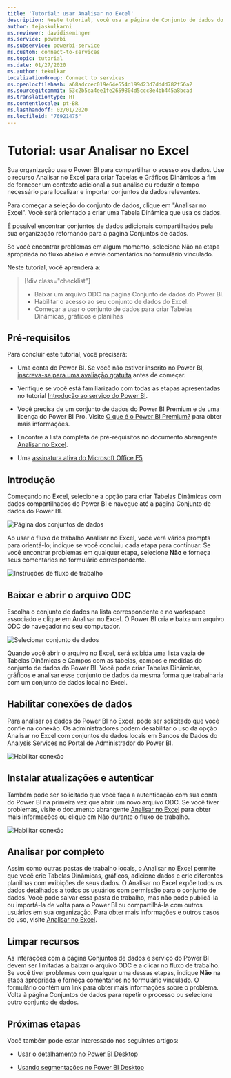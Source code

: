 ```yaml
---
title: 'Tutorial: usar Analisar no Excel'
description: Neste tutorial, você usa a página de Conjunto de dados do Power BI para importar conjuntos de dados no Excel.
author: tejaskulkarni
ms.reviewer: davidiseminger
ms.service: powerbi
ms.subservice: powerbi-service
ms.custom: connect-to-services
ms.topic: tutorial
ms.date: 01/27/2020
ms.author: tekulkar
LocalizationGroup: Connect to services
ms.openlocfilehash: a68adccec019e64e554d199d23d7dddd782f56a2
ms.sourcegitcommit: 53c2b5ea4ee1fe2659804d5ccc8e4bb445a8bcad
ms.translationtype: HT
ms.contentlocale: pt-BR
ms.lasthandoff: 02/01/2020
ms.locfileid: "76921475"
---
```

# <a name="tutorial-use-analyze-in-excel"></a>Tutorial: usar Analisar no Excel

Sua organização usa o Power BI para compartilhar o acesso aos dados. Use o recurso Analisar no Excel para criar Tabelas e Gráficos Dinâmicos a fim de fornecer um contexto adicional à sua análise ou reduzir o tempo necessário para localizar e importar conjuntos de dados relevantes.

Para começar a seleção do conjunto de dados, clique em "Analisar no Excel". Você será orientado a criar uma Tabela Dinâmica que usa os dados.  

É possível encontrar conjuntos de dados adicionais compartilhados pela sua organização retornando para a página Conjuntos de dados.

Se você encontrar problemas em algum momento, selecione Não na etapa apropriada no fluxo abaixo e envie comentários no formulário vinculado.  

Neste tutorial, você aprenderá a:

> [!div class="checklist"]
> * Baixar um arquivo ODC na página Conjunto de dados do Power BI.
> * Habilitar o acesso ao seu conjunto de dados do Excel.
> * Começar a usar o conjunto de dados para criar Tabelas Dinâmicas, gráficos e planilhas

## <a name="prerequisites"></a>Pré-requisitos

Para concluir este tutorial, você precisará:

* Uma conta do Power BI. Se você não estiver inscrito no Power BI, [inscreva-se para uma avaliação gratuita](https://app.powerbi.com/signupredirect?pbi_source=web) antes de começar.

* Verifique se você está familiarizado com todas as etapas apresentadas no tutorial [Introdução ao serviço do Power BI](https://docs.microsoft.com/power-bi/service-get-started).

* Você precisa de um conjunto de dados do Power BI Premium e de uma licença do Power BI Pro. Visite [O que é o Power BI Premium?](https://docs.microsoft.com/power-bi/service-premium-what-is) para obter mais informações.

* Encontre a lista completa de pré-requisitos no documento abrangente [Analisar no Excel](https://docs.microsoft.com/power-bi/service-analyze-in-excel#requirements).

* Uma [assinatura ativa do Microsoft Office E5](https://www.microsoft.com/microsoft-365/business/office-365-enterprise-e5-business-software?activetab=pivot%3aoverviewtab)

## <a name="get-started"></a>Introdução

Começando no Excel, selecione a opção para criar Tabelas Dinâmicas com dados compartilhados do Power BI e navegue até a página Conjunto de dados do Power BI.

![Página dos conjuntos de dados](media/service-tutorial-analyze-in-excel/tutorial-analyze-in-excel-01.png)

Ao usar o fluxo de trabalho Analisar no Excel, você verá vários prompts para orientá-lo; indique se você concluiu cada etapa para continuar. Se você encontrar problemas em qualquer etapa, selecione **Não** e forneça seus comentários no formulário correspondente.

![Instruções de fluxo de trabalho](media/service-tutorial-analyze-in-excel/tutorial-analyze-in-excel-02.png)

## <a name="download-and-open-the-odc-file"></a>Baixar e abrir o arquivo ODC

Escolha o conjunto de dados na lista correspondente e no workspace associado e clique em Analisar no Excel. O Power BI cria e baixa um arquivo ODC do navegador no seu computador.

![Selecionar conjunto de dados](media/service-tutorial-analyze-in-excel/tutorial-analyze-in-excel-03.png)

Quando você abrir o arquivo no Excel, será exibida uma lista vazia de Tabelas Dinâmicas e Campos com as tabelas, campos e medidas do conjunto de dados do Power BI. Você pode criar Tabelas Dinâmicas, gráficos e analisar esse conjunto de dados da mesma forma que trabalharia com um conjunto de dados local no Excel.

## <a name="enable-data-connections"></a>Habilitar conexões de dados

Para analisar os dados do Power BI no Excel, pode ser solicitado que você confie na conexão. Os administradores podem desabilitar o uso da opção Analisar no Excel com conjuntos de dados locais em Bancos de Dados do Analysis Services no Portal de Administrador do Power BI.

![Habilitar conexão](media/service-tutorial-analyze-in-excel/tutorial-analyze-in-excel-04.png)

## <a name="install-updates-and-authenticate"></a>Instalar atualizações e autenticar

Também pode ser solicitado que você faça a autenticação com sua conta do Power BI na primeira vez que abrir um novo arquivo ODC.  Se você tiver problemas, visite o documento abrangente [Analisar no Excel](https://docs.microsoft.com/power-bi/service-analyze-in-excel#sign-in-to-power-bi ) para obter mais informações ou clique em Não durante o fluxo de trabalho.

![Habilitar conexão](media/service-tutorial-analyze-in-excel/tutorial-analyze-in-excel-05.png)

## <a name="analyze-away"></a>Analisar por completo

Assim como outras pastas de trabalho locais, o Analisar no Excel permite que você crie Tabelas Dinâmicas, gráficos, adicione dados e crie diferentes planilhas com exibições de seus dados. O Analisar no Excel expõe todos os dados detalhados a todos os usuários com permissão para o conjunto de dados. Você pode salvar essa pasta de trabalho, mas não pode publicá-la ou importá-la de volta para o Power BI ou compartilhá-la com outros usuários em sua organização. Para obter mais informações e outros casos de uso, visite [Analisar no Excel](https://docs.microsoft.com/power-bi/service-analyze-in-excel#analyze-away).

## <a name="clean-up-resources"></a>Limpar recursos

As interações com a página Conjuntos de dados e serviço do Power BI devem ser limitadas a baixar o arquivo ODC e a clicar no fluxo de trabalho. Se você tiver problemas com qualquer uma dessas etapas, indique **Não** na etapa apropriada e forneça comentários no formulário vinculado. O formulário contém um link para obter mais informações sobre o problema. Volta à página Conjuntos de dados para repetir o processo ou selecione outro conjunto de dados.

## <a name="next-steps"></a>Próximas etapas

Você também pode estar interessado nos seguintes artigos:

* [Usar o detalhamento no Power BI Desktop](https://docs.microsoft.com/power-bi/desktop-cross-report-drill-through)

* [Usando segmentações no Power BI Desktop](https://docs.microsoft.com/power-bi/visuals/power-bi-visualization-slicers)

